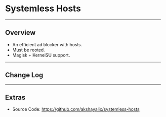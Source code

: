 # Systemless Hosts

---

## Overview

- An efficient ad blocker with hosts.
- Must be rooted.
- Magisk + KernelSU support.

---

## Change Log

---

## Extras

- Source Code: <https://github.com/akshayalix/systemless-hosts>
